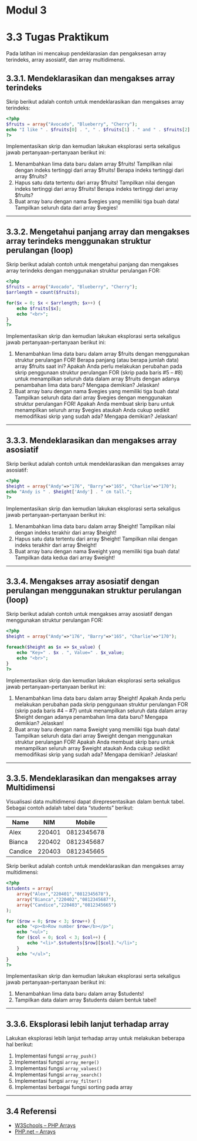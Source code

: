 # Modul 3

# 3.3 Tugas Praktikum
Pada latihan ini mencakup pendeklarasian dan pengaksesan array terindeks, array asosiatif, dan array multidimensi.

## 3.3.1. Mendeklarasikan dan mengakses array terindeks

Skrip berikut adalah contoh untuk mendeklarasikan dan mengakses array terindeks:

```php
<?php
$fruits = array("Avocado", "Blueberry", "Cherry");
echo "I like " . $fruits[0] . ", " . $fruits[1] . " and " . $fruits[2] . ".";
?>
```

Implementasikan skrip dan kemudian lakukan eksplorasi serta sekaligus jawab pertanyaan-pertanyaan berikut ini:
1. Menambahkan lima data baru dalam array $fruits! Tampilkan nilai dengan indeks tertinggi dari array $fruits! Berapa indeks tertinggi dari array $fruits?
2. Hapus satu data tertentu dari array $fruits! Tampilkan nilai dengan indeks tertinggi dari array $fruits! Berapa indeks tertinggi dari array $fruits?
3. Buat array baru dengan nama $vegies yang memiliki tiga buah data! Tampilkan seluruh data dari array $vegies!

---

## 3.3.2. Mengetahui panjang array dan mengakses array terindeks menggunakan struktur perulangan (loop)

Skrip berikut adalah contoh untuk mengetahui panjang dan mengakses array terindeks dengan menggunakan struktur perulangan FOR:

```php
<?php
$fruits = array("Avocado", "Blueberry", "Cherry");
$arrlength = count($fruits);

for($x = 0; $x < $arrlength; $x++) {
    echo $fruits[$x];
    echo "<br>";
}
?>
```

Implementasikan skrip dan kemudian lakukan eksplorasi serta sekaligus jawab pertanyaan-pertanyaan berikut ini:
1. Menambahkan lima data baru dalam array $fruits dengan menggunakan struktur perulangan FOR! Berapa panjang (atau berapa jumlah data) array $fruits saat ini? Apakah Anda perlu melakukan perubahan pada skrip penggunaan struktur perulangan FOR (skrip pada baris #5 – #8) untuk menampilkan seluruh data dalam array $fruits dengan adanya penambahan lima data baru? Mengapa demikian? Jelaskan!
2. Buat array baru dengan nama $vegies yang memiliki tiga buah data! Tampilkan seluruh data dari array $vegies dengan menggunakan struktur perulangan FOR! Apakah Anda membuat skrip baru untuk menampilkan seluruh array $vegies ataukah Anda cukup sedikit memodifikasi skrip yang sudah ada? Mengapa demikian? Jelaskan!

---

## 3.3.3. Mendeklarasikan dan mengakses array asosiatif

Skrip berikut adalah contoh untuk mendeklarasikan dan mengakses array asosiatif:

```php
<?php
$height = array("Andy"=>"176", "Barry"=>"165", "Charlie"=>"170");
echo "Andy is " . $height['Andy'] . " cm tall.";
?>
```

Implementasikan skrip dan kemudian lakukan eksplorasi serta sekaligus jawab pertanyaan-pertanyaan berikut ini:
1. Menambahkan lima data baru dalam array $height! Tampilkan nilai dengan indeks terakhir dari array $height!
2. Hapus satu data tertentu dari array $height! Tampilkan nilai dengan indeks terakhir dari array $height!
3. Buat array baru dengan nama $weight yang memiliki tiga buah data! Tampilkan data kedua dari array $weight!

---

## 3.3.4. Mengakses array asosiatif dengan perulangan menggunakan struktur perulangan (loop)

Skrip berikut adalah contoh untuk mengakses array asosiatif dengan menggunakan struktur perulangan FOR:

```php
<?php
$height = array("Andy"=>"176", "Barry"=>"165", "Charlie"=>"170");

foreach($height as $x => $x_value) {
    echo "Key=" . $x . ", Value=" . $x_value;
    echo "<br>";
}
?>
```

Implementasikan skrip dan kemudian lakukan eksplorasi serta sekaligus jawab pertanyaan-pertanyaan berikut ini:
1. Menambahkan lima data baru dalam array $height! Apakah Anda perlu melakukan perubahan pada skrip penggunaan struktur perulangan FOR (skrip pada baris #4 – #7) untuk menampilkan seluruh data dalam array $height dengan adanya penambahan lima data baru? Mengapa demikian? Jelaskan!
2. Buat array baru dengan nama $weight yang memiliki tiga buah data! Tampilkan seluruh data dari array $weight dengan menggunakan struktur perulangan FOR! Apakah Anda membuat skrip baru untuk menampilkan seluruh array $weight ataukah Anda cukup sedikit memodifikasi skrip yang sudah ada? Mengapa demikian? Jelaskan!

---

## 3.3.5. Mendeklarasikan dan mengakses array Multidimensi

Visualisasi data multidimensi dapat direpresentasikan dalam bentuk tabel. Sebagai contoh adalah tabel data “students” berikut:

| Name   | NIM    | Mobile      |
|--------|--------|-------------|
| Alex   | 220401 | 0812345678  |
| Bianca | 220402 | 0812345687  |
| Candice| 220403 | 0812345665  |

Skrip berikut adalah contoh untuk mendeklarasikan dan mengakses array multidimensi:
```php
<?php
$students = array(
    array("Alex","220401","0812345678"),
    array("Bianca","220402","0812345687"),
    array("Candice","220403","0812345665")
);

for ($row = 0; $row < 3; $row++) {
    echo "<p><b>Row number $row</b></p>";
    echo "<ul>";
    for ($col = 0; $col < 3; $col++) {
        echo "<li>".$students[$row][$col]."</li>";
    }
    echo "</ul>";
}
?>
```

Implementasikan skrip dan kemudian lakukan eksplorasi serta sekaligus jawab pertanyaan-pertanyaan berikut ini:
1. Menambahkan lima data baru dalam array $students!
2. Tampilkan data dalam array $students dalam bentuk tabel!

---

## 3.3.6. Eksplorasi lebih lanjut terhadap array

Lakukan eksplorasi lebih lanjut terhadap array untuk melakukan beberapa hal berikut:
1. Implementasi fungsi `array_push()`
2. Implementasi fungsi `array_merge()`
3. Implementasi fungsi `array_values()`
4. Implementasi fungsi `array_search()`
5. Implementasi fungsi `array_filter()`
6. Implementasi berbagai fungsi sorting pada array

---

## 3.4 Referensi

- [W3Schools – PHP Arrays](https://www.w3schools.com/php/php_arrays.asp)
- [PHP.net – Arrays](https://www.php.net/manual/en/language.types.array.php)
```
